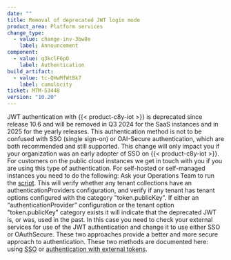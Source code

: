 ```yaml
---
date: ""
title: Removal of deprecated JWT login mode
product_area: Platform services
change_type:
  - value: change-inv-3bw8e
    label: Announcement
component:
  - value: q3kclF6pO
    label: Authentication
build_artifact:
  - value: tc-QHwMfWtBk7
    label: cumulocity
ticket: MTM-53448
version: "10.20"
---
```

JWT authentication with {{< product-c8y-iot >}} is deprecated since release 10.6 and will be removed in Q3 2024 for the SaaS instances and in 2025 for the yearly releases.
This authentication method is not to be confused with SSO (single sign-on) or OAI-Secure authentication, which are both recommended and still supported.
This change will only impact you if your organization was an early adopter of SSO on {{< product-c8y-iot >}}.
For customers on the public cloud instances we get in touch with you if you are using this type of authentication.
For self-hosted or self-managed instances you need to do the following:
Ask your Operations Team to run the [script](https://getsupport.softwareag.com/servicedesk/customer/kb/view/429359127). This will verify
whether any tenant collections have an authenticationProviders configuration, and
verify if any tenant has tenant options configured with the category "token.publicKey".
If either an “authenticationProvider” configuration or the tenant option "token.publicKey" category exists it will indicate that the deprecated JWT is, or was, used in the past. In this case you need to check your external services for use of the JWT authentication and change it to use either SSO or OAuthSecure. These two approaches provide a better and more secure approach to authentication.
These two methods are documented here: using [SSO](https://cumulocity.com/docs/authentication/sso/#configuration) or [authentication with external tokens](https://cumulocity.com/docs/authentication/sso/#configuring-access-tokens).